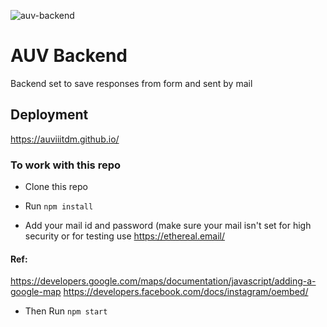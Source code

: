 ![auv-backend](https://socialify.git.ci/shelcia/auv-backend/image?description=1&descriptionEditable=Backend%20set%20to%20save%20responses%20from%20from%20and%20sent%20by%20mail&font=KoHo&language=1&owner=1&pattern=Brick%20Wall&stargazers=1&theme=Dark)


# AUV Backend


Backend set to save responses from form and sent by mail


## Deployment


https://auviiitdm.github.io/



### To work with this repo


- Clone this repo 

- Run <code>npm install</code>

- Add your mail id and password (make sure your mail isn't set for high security or for testing use https://ethereal.email/


#### Ref:  

https://developers.google.com/maps/documentation/javascript/adding-a-google-map
https://developers.facebook.com/docs/instagram/oembed/


- Then Run <code>npm start</code>


